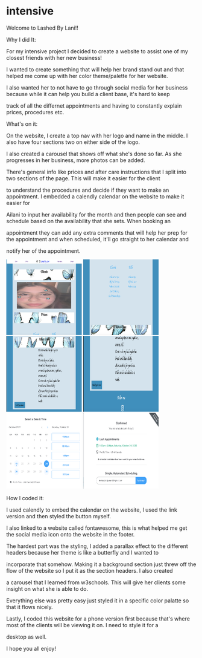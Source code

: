 # intensive

Welcome to Lashed By Lani!!

Why I did It:

For my intensive project I decided to create a website to assist one of my closest friends with her new business! 

I wanted to create something that will help her brand stand out and that helped me come up with her color theme/palette for her website. 

I also wanted her to not have to go through social media for her business because while it can help you build a client base, it's hard to keep 

track of all the differnet appointments and having to constantly explain prices, procedures etc.


What's on it: 

On the website, I create a top nav with her logo and name in the middle. I also have four sections two on either side of the logo.

I also created a carousel that shows off what she's done so far. As she progresses in her business, more photos can be added.

There's general info like prices and after care instructions that I split into two sections of the page. This will make it easier for the client

to understand the procedures and decide if they want to make an appointment. I embedded a calendly calendar on the website to make it easier for

Ailani to input her availability for the month and then people can see and schedule based on the availability that she sets. When booking an

appointment they can add any extra comments that will help her prep for the appointment and when scheduled, it'll go straight to her calendar and 

notify her of the appointment.

  <img src="images/Home.png" width="200" height="200">
  <img src="images/prices.png" width="200" height="200">
  <img src="images/instructions.png" width="200" height="200">
  <img src="images/footer.png" width="200" height="200">
  <img src="images/calendar.png" width="200" height="200">
  <img src="images/confirmation.png" width="200" height="200">
  
How I coded it: 

I used calendly to embed the calendar on the website, I used the link version and then styled the button myself.

I also linked to a website called fontawesome, this is what helped me get the social media icon onto the website in the footer.

The hardest part was the styling, I added a parallax effect to the different headers because her theme is like a butterfly and I wanted to 

incorporate that somehow. Making it a background section just threw off the flow of the website so I put it as the section headers. I also created

a carousel that I learned from w3schools. This will give her clients some insight on what she is able to do.

Everything else was pretty easy just styled it in a specific color palatte so that it flows nicely.

Lastly, I coded this website for a phone version first because that's where most of the clients will be viewing it on. I need to style it for a

desktop as well.

I hope you all enjoy!
